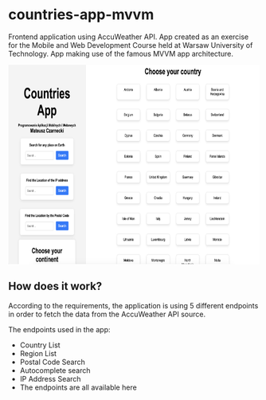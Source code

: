 # countries-app-mvvm
Frontend application using AccuWeather API. App created as an exercise for the Mobile and Web Development Course held at Warsaw University of Technology. App making use of the famous MVVM app architecture.

<img src="https://github.com/czaacza/countries-app/blob/master/img/countries-app-img.png" height="400" />

## How does it work?
According to the requirements, the application is using 5 different endpoints in order to fetch the data from the AccuWeather API source.

The endpoints used in the app:

- Country List
- Region List
- Postal Code Search
- Autocomplete search
- IP Address Search
- The endpoints are all available here
